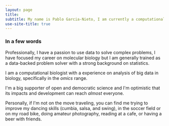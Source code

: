 ```yaml
---
layout: page
title: 
subtitle: My name is Pablo Garcia-Nieto, I am currently a computational biologist at the Chan Zuckerberg Initiative.
use-site-title: true
---
```


### In a few words

Professionally, I have a passion to use data to solve complex problems, I have focused my career on molecular biology but I am generally trained as a data-backed problem solver with a strong background on statistics. 

I am a computational biologist with a experience on analysis of big data in biology, specifically in the *omics* range.

I'm a big supporter of open and democratic science and I'm optimistic that its impacts and development can reach *almost* everyone. 

Personally, if I'm not on the move traveling, you can find me trying to improve my dancing skills (cumbia, salsa, and swing), in the soccer field or on my road bike, doing amateur photography, reading at a cafe, or having a beer with friends.
